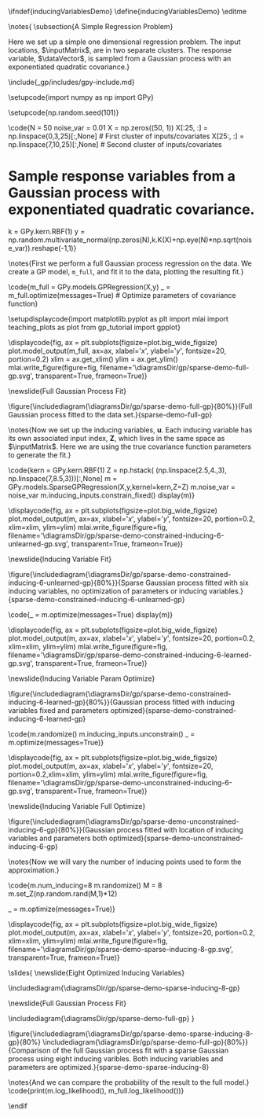 \ifndef{inducingVariablesDemo}
\define{inducingVariablesDemo}
\editme

\notes{
\subsection{A Simple Regression Problem}

Here we set up a simple one dimensional regression problem. The input locations, $\inputMatrix$, are in two separate clusters. The response variable, $\dataVector$, is sampled from a Gaussian process with an exponentiated quadratic covariance.}

\include{_gp/includes/gpy-include.md}

\setupcode{import numpy as np
import GPy}

\setupcode{np.random.seed(101)}

\code{N = 50
noise_var = 0.01
X = np.zeros((50, 1))
X[:25, :] = np.linspace(0,3,25)[:,None] # First cluster of inputs/covariates
X[25:, :] = np.linspace(7,10,25)[:,None] # Second cluster of inputs/covariates

# Sample response variables from a Gaussian process with exponentiated quadratic covariance.
k = GPy.kern.RBF(1)
y = np.random.multivariate_normal(np.zeros(N),k.K(X)+np.eye(N)*np.sqrt(noise_var)).reshape(-1,1)}

\notes{First we perform a full Gaussian process regression on the data. We create a GP model, `m_full`, and fit it to the data, plotting the resulting fit.}

\code{m_full = GPy.models.GPRegression(X,y)
_ = m_full.optimize(messages=True) # Optimize parameters of covariance function}

\setupdisplaycode{import matplotlib.pyplot as plt
import mlai
import teaching_plots as plot 
from gp_tutorial import gpplot}

\displaycode{fig, ax = plt.subplots(figsize=plot.big_wide_figsize)
plot.model_output(m_full, ax=ax, xlabel='$x$', ylabel='$y$', fontsize=20, portion=0.2)
xlim = ax.get_xlim()
ylim = ax.get_ylim()
mlai.write_figure(figure=fig,
                  filename='\diagramsDir/gp/sparse-demo-full-gp.svg', 
                  transparent=True, frameon=True)}

\newslide{Full Gaussian Process Fit}

\figure{\includediagram{\diagramsDir/gp/sparse-demo-full-gp}{80%}}{Full Gaussian process fitted to the data set.}{sparse-demo-full-gp}

\notes{Now we set up the inducing variables, $\mathbf{u}$. Each inducing variable has its own associated input index, $\mathbf{Z}$, which lives in the same space as $\inputMatrix$. Here we are using the true covariance function parameters to generate the fit.}

\code{kern = GPy.kern.RBF(1)
Z = np.hstack(
        (np.linspace(2.5,4.,3),
        np.linspace(7,8.5,3)))[:,None]
m = GPy.models.SparseGPRegression(X,y,kernel=kern,Z=Z)
m.noise_var = noise_var
m.inducing_inputs.constrain_fixed()
display(m)}

\displaycode{fig, ax = plt.subplots(figsize=plot.big_wide_figsize)
plot.model_output(m, ax=ax, xlabel='$x$', ylabel='$y$', fontsize=20, portion=0.2, xlim=xlim, ylim=ylim)
mlai.write_figure(figure=fig,
                  filename='\diagramsDir/gp/sparse-demo-constrained-inducing-6-unlearned-gp.svg', 
                  transparent=True, frameon=True)}

\newslide{Inducing Variable Fit}

\figure{\includediagram{\diagramsDir/gp/sparse-demo-constrained-inducing-6-unlearned-gp}{80%}}{Sparse Gaussian process fitted with six inducing variables, no optimization of parameters or inducing variables.}{sparse-demo-constrained-inducing-6-unlearned-gp}

\code{_ = m.optimize(messages=True)
display(m)}

\displaycode{fig, ax = plt.subplots(figsize=plot.big_wide_figsize)
plot.model_output(m, ax=ax, xlabel='$x$', ylabel='$y$', fontsize=20, portion=0.2, xlim=xlim, ylim=ylim)
mlai.write_figure(figure=fig,
                  filename='\diagramsDir/gp/sparse-demo-constrained-inducing-6-learned-gp.svg', 
                  transparent=True, frameon=True)}

\newslide{Inducing Variable Param Optimize}

\figure{\includediagram{\diagramsDir/gp/sparse-demo-constrained-inducing-6-learned-gp}{80%}}{Gaussian process fitted with inducing variables fixed and parameters optimized}{sparse-demo-constrained-inducing-6-learned-gp}

\code{m.randomize()
m.inducing_inputs.unconstrain()
_ = m.optimize(messages=True)}

\displaycode{fig, ax = plt.subplots(figsize=plot.big_wide_figsize)
plot.model_output(m, ax=ax, xlabel='$x$', ylabel='$y$', fontsize=20, portion=0.2,xlim=xlim, ylim=ylim)
mlai.write_figure(figure=fig,
                  filename='\diagramsDir/gp/sparse-demo-unconstrained-inducing-6-gp.svg', 
                  transparent=True, frameon=True)}

\newslide{Inducing Variable Full Optimize}

\figure{\includediagram{\diagramsDir/gp/sparse-demo-unconstrained-inducing-6-gp}{80%}}{Gaussian process fitted with location of inducing variables and parameters both optimized}{sparse-demo-unconstrained-inducing-6-gp}

\notes{Now we will vary the number of inducing points used to form the approximation.}

\code{m.num_inducing=8
m.randomize()
M = 8
m.set_Z(np.random.rand(M,1)*12)

_ = m.optimize(messages=True)}

\displaycode{fig, ax = plt.subplots(figsize=plot.big_wide_figsize)
plot.model_output(m, ax=ax, xlabel='$x$', ylabel='$y$', fontsize=20, portion=0.2, xlim=xlim, ylim=ylim)
mlai.write_figure(figure=fig,
                  filename='\diagramsDir/gp/sparse-demo-sparse-inducing-8-gp.svg', 
                  transparent=True, frameon=True)}

\slides{
\newslide{Eight Optimized Inducing Variables}

\includediagram{\diagramsDir/gp/sparse-demo-sparse-inducing-8-gp}

\newslide{Full Gaussian Process Fit}

\includediagram{\diagramsDir/gp/sparse-demo-full-gp}
}

\figure{\includediagram{\diagramsDir/gp/sparse-demo-sparse-inducing-8-gp}{80%}
\includediagram{\diagramsDir/gp/sparse-demo-full-gp}{80%}}{Comparison of the full Gaussian process fit with a sparse Gaussian process using eight inducing varibles. Both inducing variables and parameters are optimized.}{sparse-demo-sparse-inducing-8}

\notes{And we can compare the probability of the result to the full model.}
\code{print(m.log_likelihood(), m_full.log_likelihood())}


\endif
